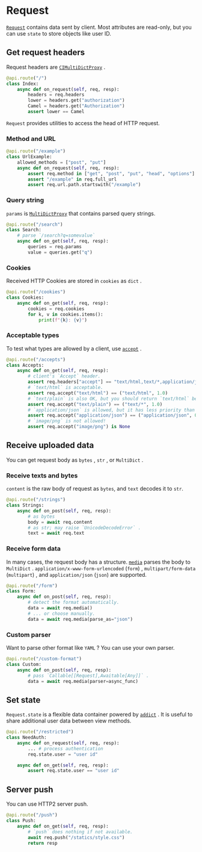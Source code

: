 # Request

[`Request`](/api/models/http-py#Request) contains data sent by client. Most attributes are read-only, but you can use `state` to store objects like user ID.

## Get request headers

Request headers are [`CIMultiDictProxy`](https://github.com/aio-libs/multidict) .

```python
@api.route("/")
class Index:
    async def on_request(self, req, resp):
        headers = req.headers
        lower = headers.get("authorization")
        Camel = headers.get("Authorization")
        assert lower == Camel

```

`Request` provides utilities to access the head of HTTP request. 

### Method and URL

```python
@api.route("/example")
class UrlExample:
    allowed_methods = ["post", "put"]
    async def on_request(self, req, resp):
        assert req.method in ["get", "post", "put", "head", "options"]
        assert "/example" in req.full_url
        assert req.url.path.startswith("/example")

```


### Query string

`params` is [`MultiDictProxy`](https://github.com/aio-libs/multidict) that contains parsed query strings.

```python
@api.route("/search")
class Search:
    # parse `/search?q=somevalue`
    async def on_get(self, req, resp):
        queries = req.params
        value = queries.get("q")

```

### Cookies

Received HTTP Cookies are stored in `cookies` as `dict` . 

```python
@api.route("/cookies")
class Cookies:
    async def on_get(self, req, resp):
        cookies = req.cookies
        for k, v in cookies.items():
            print(f"{k}: {v}")

```

### Acceptable types

To test what types are allowed by a client, use [`accept`](/api/models/http-py#Request.accept) .

```python
@api.route("/accepts")
class Accepts:
    async def on_get(self, req, resp):
        # client's `Accept` header.
        assert req.headers["accept"] == "text/html,text/*,application/json;q=0.9"
        # `text/html` is acceptable.
        assert req.accept("text/html") == ("text/html", 1.0)
        # `text/plain` is also OK, but you should return `text/html` because of wildcard.
        assert req.accept("text/plain") == ("text/*", 1.0)
        # `application/json` is allowed, but it has less priority than `text/*` .
        assert req.accept("application/json") == ("application/json", 0.9)
        # `image/png` is not allowed!
        assert req.accept("image/png") is None

```

## Receive uploaded data

You can get request body as `bytes` , `str` , or `MultiDict` .

### Receive texts and bytes

`content` is the raw body of request as `bytes`, and `text` decodes it to `str`.

```python
@api.route("/strings")
class Strings:
    async def on_post(self, req, resp):
        # as bytes
        body = await req.content
        # as str; may raise `UnicodeDecodeError` .
        text = await req.text

```

### Receive form data

In many cases, the request body has a structure. [`media`](/api/models/http-py#Request.media) parses the body to `MultiDict` . `application/x-www-form-urlencoded` (`form`) , `multipart/form-data` (`multipart`) , and `application/json` (`json`) are supported.

```python
@api.route("/form")
class Form:
    async def on_post(self, req, resp):
        # detect the format automatically.
        data = await req.media()
        # ... or choose manually.
        data = await req.media(parse_as="json")

```

### Custom parser

Want to parse other format like `YAML` ? You can use your own parser.

```python
@api.route("/custom-format")
class Custom:
    async def on_post(self, req, resp):
        # pass `Callable[[Request],Awaitable[Any]]` .
        data = await req.media(parser=async_func)

```

## Set state

`Request.state` is a flexible data container powered by [`addict`](https://github.com/mewwts/addict) . It is useful to share additional user data between view methods.

```python
@api.route("/restricted")
class NeedAuth:
    async def on_request(self, req, resp):
        ... # process authentication
        req.state.user = "user id"

    async def on_get(self, req, resp):
        assert req.state.user == "user id"

```

## Server push

You can use HTTP2 server push.

```python
@api.route("/push")
class Push:
    async def on_get(self, req, resp):
        # `push` does nothing if not available.
        await req.push("/statics/style.css")
        return resp

```
